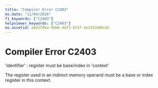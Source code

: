 ```yaml
---
title: "Compiler Error C2403"
ms.date: "11/04/2016"
f1_keywords: ["C2403"]
helpviewer_keywords: ["C2403"]
ms.assetid: add1f0ba-96b6-4df3-b53f-de1433d80c0c
---
```

# Compiler Error C2403

'identifier' : register must be base/index in 'context'

The register used in an indirect memory operand must be a base or index register in this context.
